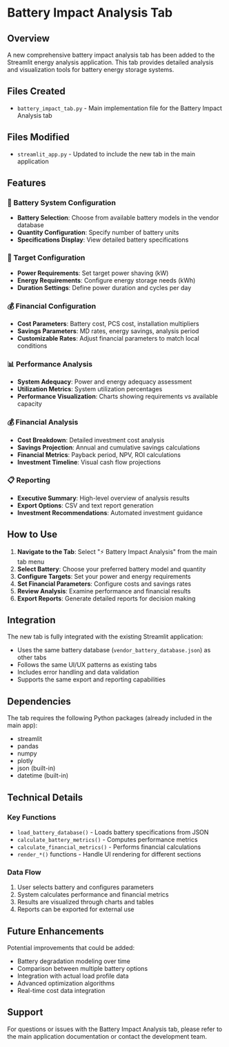 # Battery Impact Analysis Tab

## Overview
A new comprehensive battery impact analysis tab has been added to the Streamlit energy analysis application. This tab provides detailed analysis and visualization tools for battery energy storage systems.

## Files Created
- `battery_impact_tab.py` - Main implementation file for the Battery Impact Analysis tab

## Files Modified
- `streamlit_app.py` - Updated to include the new tab in the main application

## Features

### 🔋 Battery System Configuration
- **Battery Selection**: Choose from available battery models in the vendor database
- **Quantity Configuration**: Specify number of battery units
- **Specifications Display**: View detailed battery specifications

### 🎯 Target Configuration
- **Power Requirements**: Set target power shaving (kW)
- **Energy Requirements**: Configure energy storage needs (kWh)
- **Duration Settings**: Define power duration and cycles per day

### 💰 Financial Configuration
- **Cost Parameters**: Battery cost, PCS cost, installation multipliers
- **Savings Parameters**: MD rates, energy savings, analysis period
- **Customizable Rates**: Adjust financial parameters to match local conditions

### 📊 Performance Analysis
- **System Adequacy**: Power and energy adequacy assessment
- **Utilization Metrics**: System utilization percentages
- **Performance Visualization**: Charts showing requirements vs available capacity

### 💰 Financial Analysis
- **Cost Breakdown**: Detailed investment cost analysis
- **Savings Projection**: Annual and cumulative savings calculations
- **Financial Metrics**: Payback period, NPV, ROI calculations
- **Investment Timeline**: Visual cash flow projections

### 📋 Reporting
- **Executive Summary**: High-level overview of analysis results
- **Export Options**: CSV and text report generation
- **Investment Recommendations**: Automated investment guidance

## How to Use

1. **Navigate to the Tab**: Select "⚡ Battery Impact Analysis" from the main tab menu
2. **Select Battery**: Choose your preferred battery model and quantity
3. **Configure Targets**: Set your power and energy requirements
4. **Set Financial Parameters**: Configure costs and savings rates
5. **Review Analysis**: Examine performance and financial results
6. **Export Reports**: Generate detailed reports for decision making

## Integration

The new tab is fully integrated with the existing Streamlit application:
- Uses the same battery database (`vendor_battery_database.json`) as other tabs
- Follows the same UI/UX patterns as existing tabs
- Includes error handling and data validation
- Supports the same export and reporting capabilities

## Dependencies

The tab requires the following Python packages (already included in the main app):
- streamlit
- pandas
- numpy
- plotly
- json (built-in)
- datetime (built-in)

## Technical Details

### Key Functions
- `load_battery_database()` - Loads battery specifications from JSON
- `calculate_battery_metrics()` - Computes performance metrics
- `calculate_financial_metrics()` - Performs financial calculations
- `render_*()` functions - Handle UI rendering for different sections

### Data Flow
1. User selects battery and configures parameters
2. System calculates performance and financial metrics
3. Results are visualized through charts and tables
4. Reports can be exported for external use

## Future Enhancements

Potential improvements that could be added:
- Battery degradation modeling over time
- Comparison between multiple battery options
- Integration with actual load profile data
- Advanced optimization algorithms
- Real-time cost data integration

## Support

For questions or issues with the Battery Impact Analysis tab, please refer to the main application documentation or contact the development team.
